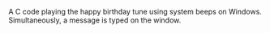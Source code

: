 
A C code playing the happy birthday tune using system beeps on Windows. Simultaneously, a message is typed on the window.
